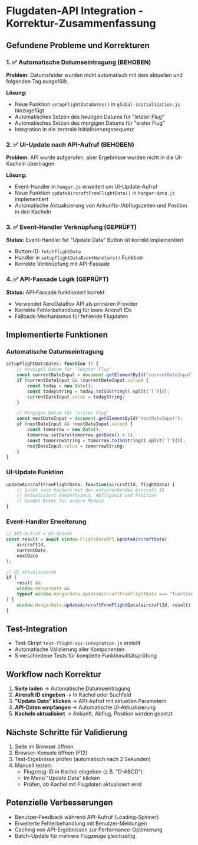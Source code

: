 # Flugdaten-API Integration - Korrektur-Zusammenfassung

## Gefundene Probleme und Korrekturen

### 1. ✅ Automatische Datumseintragung (BEHOBEN)

**Problem:** Datumsfelder wurden nicht automatisch mit dem aktuellen und folgenden Tag ausgefüllt.

**Lösung:**

- Neue Funktion `setupFlightDataDates()` in `global-initialization.js` hinzugefügt
- Automatisches Setzen des heutigen Datums für "letzter Flug"
- Automatisches Setzen des morgigen Datums für "erster Flug"
- Integration in die zentrale Initialisierungssequenz

### 2. ✅ UI-Update nach API-Aufruf (BEHOBEN)

**Problem:** API wurde aufgerufen, aber Ergebnisse wurden nicht in die UI-Kacheln übertragen.

**Lösung:**

- Event-Handler in `hangar.js` erweitert um UI-Update-Aufruf
- Neue Funktion `updateAircraftFromFlightData()` in `hangar-data.js` implementiert
- Automatische Aktualisierung von Ankunfts-/Abflugszeiten und Position in den Kacheln

### 3. ✅ Event-Handler Verknüpfung (GEPRÜFT)

**Status:** Event-Handler für "Update Data" Button ist korrekt implementiert

- Button-ID: `fetchFlightData`
- Handler in `setupFlightDataEventHandlers()` Funktion
- Korrekte Verknüpfung mit API-Fassade

### 4. ✅ API-Fassade Logik (GEPRÜFT)

**Status:** API-Fassade funktioniert korrekt

- Verwendet AeroDataBox API als primären Provider
- Korrekte Fehlerbehandlung für leere Aircraft IDs
- Fallback-Mechanismus für fehlende Flugdaten

## Implementierte Funktionen

### Automatische Datumseintragung

```javascript
setupFlightDataDates: function () {
    // Heutiges Datum für "letzter Flug"
    const currentDateInput = document.getElementById("currentDateInput");
    if (currentDateInput && !currentDateInput.value) {
        const today = new Date();
        const todayString = today.toISOString().split('T')[0];
        currentDateInput.value = todayString;
    }

    // Morgiges Datum für "erster Flug"
    const nextDateInput = document.getElementById("nextDateInput");
    if (nextDateInput && !nextDateInput.value) {
        const tomorrow = new Date();
        tomorrow.setDate(tomorrow.getDate() + 1);
        const tomorrowString = tomorrow.toISOString().split('T')[0];
        nextDateInput.value = tomorrowString;
    }
}
```

### UI-Update Funktion

```javascript
updateAircraftFromFlightData: function(aircraftId, flightData) {
    // Sucht nach Kacheln mit der entsprechenden Aircraft ID
    // Aktualisiert Ankunftszeit, Abflugzeit und Position
    // Sendet Event für andere Module
}
```

### Event-Handler Erweiterung

```javascript
// API-Aufruf + UI-Update
const result = await window.FlightDataAPI.updateAircraftData(
	aircraftId,
	currentDate,
	nextDate
);

// UI aktualisieren
if (
	result &&
	window.HangarData &&
	typeof window.HangarData.updateAircraftFromFlightData === "function"
) {
	window.HangarData.updateAircraftFromFlightData(aircraftId, result);
}
```

## Test-Integration

- Test-Skript `test-flight-api-integration.js` erstellt
- Automatische Validierung aller Komponenten
- 5 verschiedene Tests für komplette Funktionalitätsprüfung

## Workflow nach Korrektur

1. **Seite laden** → Automatische Datumseintragung
2. **Aircraft ID eingeben** → In Kachel oder Suchfeld
3. **"Update Data" klicken** → API-Aufruf mit aktuellen Parametern
4. **API-Daten empfangen** → Automatische UI-Aktualisierung
5. **Kacheln aktualisiert** → Ankunft, Abflug, Position werden gesetzt

## Nächste Schritte für Validierung

1. Seite im Browser öffnen
2. Browser-Konsole öffnen (F12)
3. Test-Ergebnisse prüfen (automatisch nach 2 Sekunden)
4. Manuell testen:
   - Flugzeug-ID in Kachel eingeben (z.B. "D-ABCD")
   - Im Menü "Update Data" klicken
   - Prüfen, ob Kachel mit Flugdaten aktualisiert wird

## Potenzielle Verbesserungen

- Benutzer-Feedback während API-Aufruf (Loading-Spinner)
- Erweiterte Fehlerbehandlung mit Benutzer-Meldungen
- Caching von API-Ergebnissen zur Performance-Optimierung
- Batch-Update für mehrere Flugzeuge gleichzeitig
